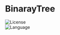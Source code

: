 # BinarayTree

![License](https://img.shields.io/badge/license-Apache2.0-yellow)  
![Language](https://img.shields.io/badge/language-c-brightgreen)
